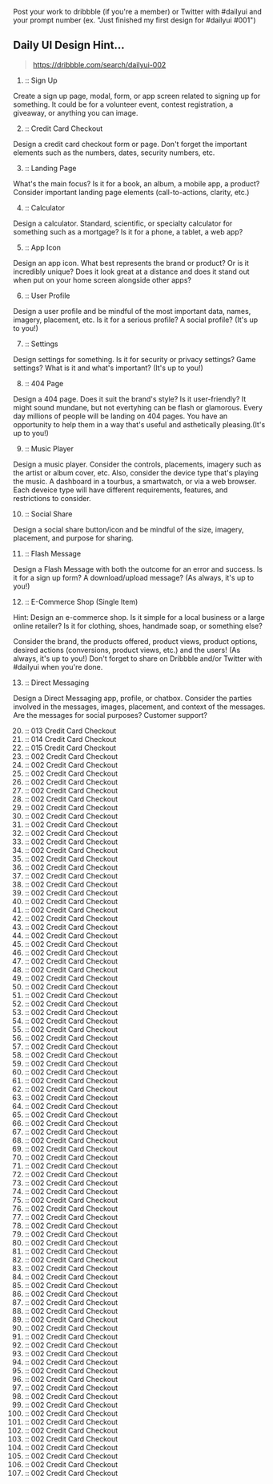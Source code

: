 Post your work to dribbble (if you're a member) or Twitter with #dailyui and your prompt number (ex. "Just finished my first design for #dailyui #001")

## Daily UI Design Hint...

> https://dribbble.com/search/dailyui-002

1. :: Sign Up

Create a sign up page, modal, form, or app screen related to signing up for something. It could be for a volunteer event, contest registration, a giveaway, or anything you can image.

2. :: Credit Card Checkout

Design a credit card checkout form or page. Don't forget the important elements such as the numbers, dates, security numbers, etc.

3. :: Landing Page

What's the main focus? Is it for a book, an album, a mobile app, a product? Consider important landing page elements (call-to-actions, clarity, etc.)

4. :: Calculator

Design a calculator. Standard, scientific, or specialty calculator for something such as a mortgage? Is it for a phone, a tablet, a web app?

5. :: App Icon

Design an app icon. What best represents the brand or product? Or is it incredibly unique? Does it look great at a distance and does it stand out when put on your home screen alongside other apps?

6. :: User Profile

Design a user profile and be mindful of the most important data, names, imagery, placement, etc. Is it for a serious profile? A social profile? (It's up to you!)

7. :: Settings

Design settings for something. Is it for security or privacy settings? Game settings? What is it and what's important? (It's up to you!)

8. :: 404 Page

Design a 404 page. Does it suit the brand's style? Is it user-friendly? It might sound mundane, but not evertyhing can be flash or glamorous. Every day millions of people will be landing on 404 pages. You have an opportunity to help them in a way that's useful and asthetically pleasing.(It's up to you!)

9. :: Music Player

Design a music player. Consider the controls, placements, imagery such as the artist or album cover, etc. Also, consider the device type that's playing the music. A dashboard in a tourbus, a smartwatch, or via a web browser. Each deveice type will have different requirements, features, and restrictions to consider.

10. :: Social Share

Design a social share button/icon and be mindful of the size, imagery, placement, and purpose for sharing.

11. :: Flash Message

Design a Flash Message with both the outcome for an error and success. Is it for a sign up form? A download/upload message? (As always, it's up to you!)

12. :: E-Commerce Shop (Single Item)

Hint: Design an e-commerce shop. Is it simple for a local business or a large online retailer? Is it for clothing, shoes, handmade soap, or something else? 

Consider the brand, the products offered, product views, product options, desired actions (conversions, product views, etc.) and the users! (As always, it's up to you!) Don't forget to share on Dribbble and/or Twitter with #dailyui when you're done.

13. :: Direct Messaging

Design a Direct Messaging app, profile, or chatbox. Consider the parties involved in the messages, images, placement, and context of the messages. Are the messages for social purposes? Customer support?


20. :: 013 Credit Card Checkout
21. :: 014 Credit Card Checkout
22. :: 015 Credit Card Checkout
23. :: 002 Credit Card Checkout
24. :: 002 Credit Card Checkout
25. :: 002 Credit Card Checkout
26. :: 002 Credit Card Checkout
27. :: 002 Credit Card Checkout
28. :: 002 Credit Card Checkout
29. :: 002 Credit Card Checkout
30. :: 002 Credit Card Checkout
31. :: 002 Credit Card Checkout
32. :: 002 Credit Card Checkout
33. :: 002 Credit Card Checkout
34. :: 002 Credit Card Checkout
35. :: 002 Credit Card Checkout
36. :: 002 Credit Card Checkout
37. :: 002 Credit Card Checkout
38. :: 002 Credit Card Checkout
39. :: 002 Credit Card Checkout
40. :: 002 Credit Card Checkout
41. :: 002 Credit Card Checkout
42. :: 002 Credit Card Checkout
43. :: 002 Credit Card Checkout
44. :: 002 Credit Card Checkout
45. :: 002 Credit Card Checkout
46. :: 002 Credit Card Checkout
47. :: 002 Credit Card Checkout
48. :: 002 Credit Card Checkout
49. :: 002 Credit Card Checkout
50. :: 002 Credit Card Checkout
51. :: 002 Credit Card Checkout
52. :: 002 Credit Card Checkout
53. :: 002 Credit Card Checkout
54. :: 002 Credit Card Checkout
55. :: 002 Credit Card Checkout
56. :: 002 Credit Card Checkout
57. :: 002 Credit Card Checkout
58. :: 002 Credit Card Checkout
59. :: 002 Credit Card Checkout
60. :: 002 Credit Card Checkout
61. :: 002 Credit Card Checkout
62. :: 002 Credit Card Checkout
63. :: 002 Credit Card Checkout
64. :: 002 Credit Card Checkout
65. :: 002 Credit Card Checkout
66. :: 002 Credit Card Checkout
67. :: 002 Credit Card Checkout
68. :: 002 Credit Card Checkout
69. :: 002 Credit Card Checkout
70. :: 002 Credit Card Checkout
71. :: 002 Credit Card Checkout
72. :: 002 Credit Card Checkout
73. :: 002 Credit Card Checkout
74. :: 002 Credit Card Checkout
75. :: 002 Credit Card Checkout
76. :: 002 Credit Card Checkout
77. :: 002 Credit Card Checkout
78. :: 002 Credit Card Checkout
79. :: 002 Credit Card Checkout
80. :: 002 Credit Card Checkout
81. :: 002 Credit Card Checkout
82. :: 002 Credit Card Checkout
83. :: 002 Credit Card Checkout
84. :: 002 Credit Card Checkout
85. :: 002 Credit Card Checkout
86. :: 002 Credit Card Checkout
87. :: 002 Credit Card Checkout
88. :: 002 Credit Card Checkout
89. :: 002 Credit Card Checkout
90. :: 002 Credit Card Checkout
91. :: 002 Credit Card Checkout
92. :: 002 Credit Card Checkout
93. :: 002 Credit Card Checkout
94. :: 002 Credit Card Checkout
95. :: 002 Credit Card Checkout
96. :: 002 Credit Card Checkout
97. :: 002 Credit Card Checkout
98. :: 002 Credit Card Checkout
99. :: 002 Credit Card Checkout
100. :: 002 Credit Card Checkout
101. :: 002 Credit Card Checkout
102. :: 002 Credit Card Checkout
103. :: 002 Credit Card Checkout
104. :: 002 Credit Card Checkout
105. :: 002 Credit Card Checkout
106. :: 002 Credit Card Checkout
107. :: 002 Credit Card Checkout

